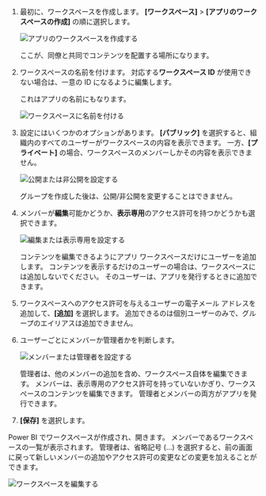 1. 最初に、ワークスペースを作成します。 **[ワークスペース]**  > **[アプリのワークスペースの作成]** の順に選択します。
   
     ![アプリのワークスペースを作成する](media/powerbi-service-create-app-workspace/power-bi-create-app-workspace.png)
   
    ここが、同僚と共同でコンテンツを配置する場所になります。

2. ワークスペースの名前を付けます。 対応する**ワークスペース ID** が使用できない場合は、一意の ID になるように編集します。
   
     これはアプリの名前にもなります。
   
     ![ワークスペースに名前を付ける](media/powerbi-service-create-app-workspace/power-bi-apps-create-workspace-name.png)

3. 設定にはいくつかのオプションがあります。 **[パブリック]** を選択すると、組織内のすべてのユーザーがワークスペースの内容を表示できます。 一方、**[プライベート]** の場合、ワークスペースのメンバーしかその内容を表示できません。
   
     ![公開または非公開を設定する](media/powerbi-service-create-app-workspace/power-bi-apps-create-workspace-private-public.png)
   
    グループを作成した後は、公開/非公開を変更することはできません。

4. メンバーが**編集**可能かどうか、**表示専用**のアクセス許可を持つかどうかも選択できます。
   
     ![編集または表示専用を設定する](media/powerbi-service-create-app-workspace/power-bi-apps-create-workspace-members-edit.png)
   
     コンテンツを編集できるようにアプリ ワークスペースだけにユーザーを追加します。 コンテンツを表示するだけのユーザーの場合は、ワークスペースには追加しないでください。 そのユーザーは、アプリを発行するときに追加できます。

5. ワークスペースへのアクセス許可を与えるユーザーの電子メール アドレスを追加して、**[追加]** を選択します。 追加できるのは個別ユーザーのみで、グループのエイリアスは追加できません。

6. ユーザーごとにメンバーか管理者かを判断します。
   
     ![メンバーまたは管理者を設定する](media/powerbi-service-create-app-workspace/power-bi-apps-create-workspace-admin.png)
   
    管理者は、他のメンバーの追加を含め、ワークスペース自体を編集できます。 メンバーは、表示専用のアクセス許可を持っていないかぎり、ワークスぺースのコンテンツを編集できます。 管理者とメンバーの両方がアプリを発行できます。

7. **[保存]** を選択します。

Power BI でワークスペースが作成され、開きます。 メンバーであるワークスペースの一覧が表示されます。 管理者は、省略記号 (...) を選択すると、前の画面に戻って新しいメンバーの追加やアクセス許可の変更などの変更を加えることができます。

![ワークスペースを編集する](media/powerbi-service-create-app-workspace/power-bi-apps-edit-workspace-ellipsis.png)

